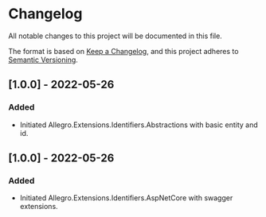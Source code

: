 # Changelog

All notable changes to this project will be documented in this file.

The format is based on [Keep a Changelog](https://keepachangelog.com/en/1.0.0/), and this project adheres
to [Semantic Versioning](https://semver.org/spec/v2.0.0.html).

## [1.0.0] - 2022-05-26

### Added

* Initiated Allegro.Extensions.Identifiers.Abstractions with basic entity and id.

## [1.0.0] - 2022-05-26

### Added

* Initiated Allegro.Extensions.Identifiers.AspNetCore with swagger extensions.
